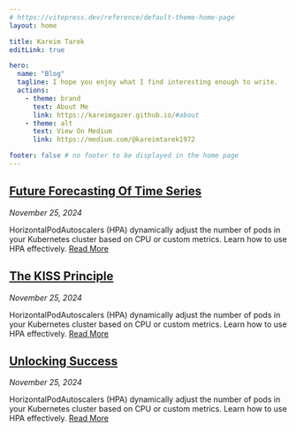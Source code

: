 ```yaml
---
# https://vitepress.dev/reference/default-theme-home-page
layout: home

title: Kareim Tarek
editLink: true

hero:
  name: "Blog"
  tagline: I hope you enjoy what I find interesting enough to write.
  actions:
    - theme: brand
      text: About Me
      link: https://kareimgazer.github.io/#about
    - theme: alt
      text: View On Medium
      link: https://medium.com/@kareimtarek1972

footer: false # no footer to be displayed in the home page
---
```


## [Future Forecasting Of Time Series](/Future_Forecasting_Of_Time_Series)
*November 25, 2024*

HorizontalPodAutoscalers (HPA) dynamically adjust the number of pods in your Kubernetes cluster based on CPU or custom metrics. Learn how to use HPA effectively.
[Read More](#)

## [The KISS Principle](/The_KISS_Principle)
*November 25, 2024*

HorizontalPodAutoscalers (HPA) dynamically adjust the number of pods in your Kubernetes cluster based on CPU or custom metrics. Learn how to use HPA effectively.
[Read More](#)

## [Unlocking Success](/Unlocking_Success)
*November 25, 2024*

HorizontalPodAutoscalers (HPA) dynamically adjust the number of pods in your Kubernetes cluster based on CPU or custom metrics. Learn how to use HPA effectively.
[Read More](#)
